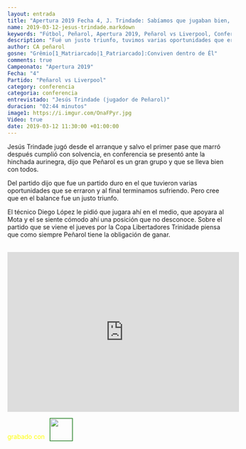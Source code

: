```yaml
---
layout: entrada
title: "Apertura 2019 Fecha 4, J. Trindade: Sabíamos que jugaban bien, por suerte ganamos"
name: 2019-03-12-jesus-trindade.markdown
keywords: "Fútbol, Peñarol, Apertura 2019, Peñarol vs Liverpool, Conferencia, Jesús Trindade, Video"
description: "Fué un justo triunfo, tuvimos varias oportunidades que erramos y después terminamos sufriendo, me pidió el técnico apoyar al Mota me siento cómodo en esa posición. El jueves Peñarol tiene la obligación de ganar"
author: CA peñarol
gosne: "Grêmio[1_Matriarcado|1_Patriarcado]:Conviven dentro de Êl"
comments: true
Campeonato: "Apertura 2019"
Fecha: "4"
Partido: "Peñarol vs Liverpool"
category: conferencia
categoria: conferencia
entrevistado: "Jesús Trindade (jugador de Peñarol)"
duracion: "02:44 minutos"
image1: https://i.imgur.com/OnaFPyr.jpg
Video: true
date: 2019-03-12 11:30:00 +01:00:00
---
```

<!---
Campeonato: <span>{{ page.Campeonato }}</span><br>
Fecha: <span>{{ page.Fecha }}</span><br>
Encuentro: <span>{{ page.Partido }}</span><br>-->

Jesús Trindade jugó desde el arranque y salvo el primer pase que marró después cumplió con solvencia, en conferencia se presentó ante la hinchada aurinegra, dijo que Peñarol es un gran grupo y que se lleva bien con todos.

Del partido dijo que fue un partido duro en el que tuvieron varias oportunidades que se erraron y al final terminamos sufriendo. Pero cree que en el balance fue un justo triunfo.

El técnico Diego López le pidió que jugara ahí en el medio, que apoyara al Mota y el se siente cómodo ahí una posición que no desconoce. Sobre el partido que se viene el jueves por la Copa Libertadores Trinidade piensa que como siempre Peñarol tiene la obligación de ganar.

<br>

<iframe width="521" height="360" src="https://www.youtube.com/embed/1NPqqxg5BA4" frameborder="0" allow="accelerometer; autoplay; encrypted-media; gyroscope; picture-in-picture" allowfullscreen></iframe>

<span style="color:yellow;">grabado con</span> <a href="http://ffmpeg.org"><img src="{{ site.url }}/images/ffmpeg.png" width="50px" style="border:1px solid green;vertical-align: sub;margin-left:7px;"></a>
